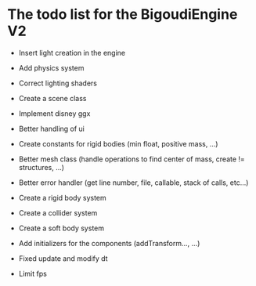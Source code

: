 # The todo list for the BigoudiEngine V2

- Insert light creation in the engine
- Add physics system
- Correct lighting shaders
- Create a scene class
- Implement disney ggx
- Better handling of ui
- Create constants for rigid bodies (min float, positive mass, ...)
- Better mesh class (handle operations to find center of mass, create != structures, ...)
- Better error handler (get line number, file, callable, stack of calls, etc...) 

- Create a rigid body system
- Create a collider system
- Create a soft body system

- Add initializers for the components (addTransform..., ...)
- Fixed update and modify dt
- Limit fps